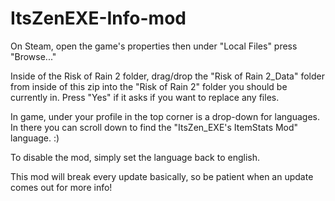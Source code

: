 # ItsZenEXE-Info-mod

On Steam, open the game's properties then under "Local Files" press "Browse..."

Inside of the Risk of Rain 2 folder, drag/drop the "Risk of Rain 2_Data" folder from inside of this zip into the "Risk of Rain 2" folder you should be currently in. Press "Yes" if it asks if you want to replace any files.

In game, under your profile in the top corner is a drop-down for languages. In there you can scroll down to find the "ItsZen_EXE's ItemStats Mod" language. :)

To disable the mod, simply set the language back to english.

This mod will break every update basically, so be patient when an update comes out for more info!
